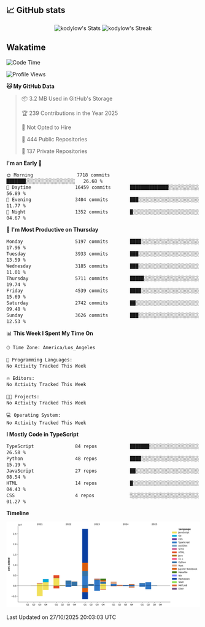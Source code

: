## 📈 GitHub stats
<!--START_SECTION:github-->
<div class="badges-githubstats">
  <p align="center">
    <img src="https://github-readme-stats.vercel.app/api?username=kodylow&theme=tokyonight&show_icons=true&hide_border=true&count_private=true" alt="kodylow's Stats" height="165">
    <img src="https://github-readme-streak-stats.herokuapp.com/?user=kodylow&theme=tokyonight&hide_border=true" alt="kodylow's Streak" height="165">
  </p>
</div>
<!--END_SECTION:github-->

## Wakatime 
<!--START_SECTION:waka-->
![Code Time](http://img.shields.io/badge/Code%20Time-1%2C294%20hrs%2031%20mins-blue)

![Profile Views](http://img.shields.io/badge/Profile%20Views-0-blue)

**🐱 My GitHub Data** 

> 📦 3.2 MB Used in GitHub's Storage 
 > 
> 🏆 239 Contributions in the Year 2025
 > 
> 🚫 Not Opted to Hire
 > 
> 📜 444 Public Repositories 
 > 
> 🔑 137 Private Repositories 
 > 
**I'm an Early 🐤** 

```text
🌞 Morning                7718 commits        ███████░░░░░░░░░░░░░░░░░░   26.68 % 
🌆 Daytime                16459 commits       ██████████████░░░░░░░░░░░   56.89 % 
🌃 Evening                3404 commits        ███░░░░░░░░░░░░░░░░░░░░░░   11.77 % 
🌙 Night                  1352 commits        █░░░░░░░░░░░░░░░░░░░░░░░░   04.67 % 
```
📅 **I'm Most Productive on Thursday** 

```text
Monday                   5197 commits        ████░░░░░░░░░░░░░░░░░░░░░   17.96 % 
Tuesday                  3933 commits        ███░░░░░░░░░░░░░░░░░░░░░░   13.59 % 
Wednesday                3185 commits        ███░░░░░░░░░░░░░░░░░░░░░░   11.01 % 
Thursday                 5711 commits        █████░░░░░░░░░░░░░░░░░░░░   19.74 % 
Friday                   4539 commits        ████░░░░░░░░░░░░░░░░░░░░░   15.69 % 
Saturday                 2742 commits        ██░░░░░░░░░░░░░░░░░░░░░░░   09.48 % 
Sunday                   3626 commits        ███░░░░░░░░░░░░░░░░░░░░░░   12.53 % 
```


📊 **This Week I Spent My Time On** 

```text
🕑︎ Time Zone: America/Los_Angeles

💬 Programming Languages: 
No Activity Tracked This Week

🔥 Editors: 
No Activity Tracked This Week

🐱‍💻 Projects: 
No Activity Tracked This Week

💻 Operating System: 
No Activity Tracked This Week
```

**I Mostly Code in TypeScript** 

```text
TypeScript               84 repos            ███████░░░░░░░░░░░░░░░░░░   26.58 % 
Python                   48 repos            ████░░░░░░░░░░░░░░░░░░░░░   15.19 % 
JavaScript               27 repos            ██░░░░░░░░░░░░░░░░░░░░░░░   08.54 % 
HTML                     14 repos            █░░░░░░░░░░░░░░░░░░░░░░░░   04.43 % 
CSS                      4 repos             ░░░░░░░░░░░░░░░░░░░░░░░░░   01.27 % 
```



**Timeline**

![Lines of Code chart](https://raw.githubusercontent.com/Kodylow/Kodylow/master/assets/bar_graph.png)


 Last Updated on 27/10/2025 20:03:03 UTC
<!--END_SECTION:waka-->
